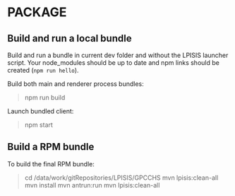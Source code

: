 # PACKAGE

## Build and run a local bundle

Build and run a bundle in current dev folder and without the LPISIS launcher script.
Your node_modules should be up to date and npm links should be created (`npm run hello`).

Build both main and renderer process bundles:
> npm run build

Launch bundled client:
> npm start

## Build a RPM bundle

To build the final RPM bundle:

> cd /data/work/gitRepositories/LPISIS/GPCCHS
> mvn lpisis:clean-all
> mvn install
> mvn antrun:run
> mvn lpisis:clean-all
